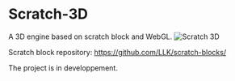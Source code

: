 # Scratch-3D
 A 3D engine based on scratch block and WebGL.
 ![Scratch 3D](https://raw.githubusercontent.com/chtibizoux/Scratch-3D/master/ScreenShot.jpg)

 Scratch block repository: https://github.com/LLK/scratch-blocks/
 
 The project is in developpement.
